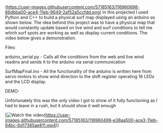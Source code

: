 (https://user-images.githubusercontent.com/57185163/116960698-86dbba00-ace4-11eb-9649-2af52a5ccfdd.png)
In this projected I used Python and C++ to build a physical surf map displayed using an arduino as shown below.
The idea behind this project was to have a physical map that would constantly update based on live wind and surf conditions to tell me which surf spots are working as well as display current conditions. The video below gives a demonstration.

Files:

arduino_serial.py - Calls all the conditions from the web and live wind readins and sends it to the arduino via serial communication

SurfMapFinal.ino - All the functionality of the arduino is written here from servo motors to show wind direction to the shift register operating 16 LEDs and the LCD display.

DEMO: 

Unfortunately this was the only video I got to show of it fully functioning as I had to leave in a rush, but it should show it well enough

[![Watch the video](https://user-images.githubusercontent.com/57185163/116960698-86dbba00-ace4-11eb-9649-2af52a5ccfdd.png)(https://user-images.githubusercontent.com/57185163/116960499-e38aa500-ace3-11eb-94bc-6d17385ae811.mp4)]

